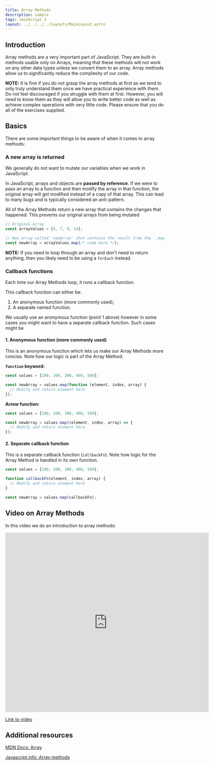 ```yaml
---
title: Array Methods
description: sample
tags: JavaScript 2
layout: ../../../../layouts/MainLayout.astro
---
```


## Introduction

Array methods are a very important part of JavaScript. They are built-in methods usable only on Arrays, meaning that these methods will not work on any other data types unless we convert them to an array. Array methods allow us to significantly reduce the complexity of our code.

**NOTE:** It is fine if you do not grasp the array methods at first as we tend to only truly understand them once we have practical experience with them. Do not feel discouraged if you struggle with them at first. However, you will need to know them as they will allow you to write better code as well as achieve complex operations with very little code. Please ensure that you do all of the exercises supplied.

## Basics

There are some important things to be aware of when it comes to array methods:

### A new array is returned

We generally do not want to mutate our variables when we work in JavaScript.

In JavaScript, arrays and objects are **passed by reference**. If we were to pass an array to a function and then modify the array in that function, the original array will get modified instead of a copy of that array. This can lead to many bugs and is typically considered an anti-pattern.

All of the Array Methods return a new array that contains the changes that happened. This prevents our original arrays from being mutated

```js
// Original array
const arrayValues = [5, 7, 9, 14];

// New array called 'newArray' that contains the result from the `.map` method
const newArray = arrayValues.map(/* code here */);
```

**NOTE:** If you need to loop through an array and don't need to return anything, then you likely need to be using a `forEach` instead.

### Callback functions

Each time our Array Methods loop, it runs a callback function.

This callback function can either be:

1. An anonymous function (more commonly used);
2. A separate named function.

We usually use an anonymous function (point 1 above) however in some cases you might want to have a separate callback function. Such cases might be

#### 1. Anonymous function (more commonly used)

This is an anonymous function which lets us make our Array Methods more concise. Note how our logic is part of the Array Method:

**`function` keyword:**

```js
const values = [100, 200, 300, 400, 500];

const newArray = values.map(function (element, index, array) {
  // Modify and return element here
});
```

**Arrow function:**

```js
const values = [100, 200, 300, 400, 500];

const newArray = values.map((element, index, array) => {
  // Modify and return element here
});
```

#### 2. Separate callback function

This is a separate callback function (`callbackFn`). Note how logic for the Array Method is handled in its own function.

```js
const values = [100, 200, 300, 400, 500];

function callbackFn(element, index, array) {
  // Modify and return element here
}

const newArray = values.map(callbackFn);
```

## Video on Array Methods

In this video we do an introduction to array methods:

<iframe src="https://player.vimeo.com/video/739177160?h=bcb5751808" width="640" height="564" frameborder="0" allow="autoplay; fullscreen" allowfullscreen></iframe>

<a href="https://player.vimeo.com/video/739177160?h=bcb5751808" target="_blank" alt="Classes video">Link to video</a>

## Additional resources

[MDN Docs: Array](https://developer.mozilla.org/en-US/docs/Web/JavaScript/Reference/Global_Objects/Array)

[Javascript.info: Array methods](https://javascript.info/array-methods)
